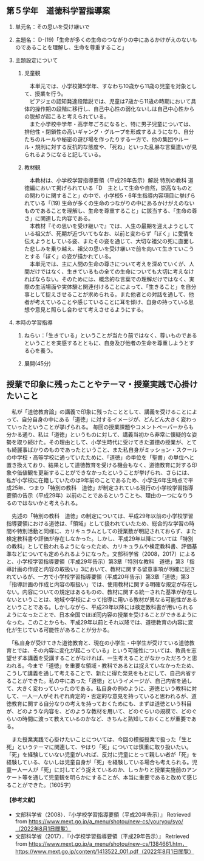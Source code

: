 ## **第５学年　道徳科学習指導案**

1. 単元名：その思いを受け継いで

2. 主題名：
D-(19)「生命が多くの生命のつながりの中にあるかけがえのないものであることを理解し、生命を尊重すること」

3. 主題設定について
    1. 児童観

        　本単元では、小学校第5学年、すなわち10歳から11歳の児童を対象として、授業を行う。<br>
        　ピアジェの認知発達段階説では、児童は7歳から11歳の時期において具体的操作期の段階に移行し、自己中心性の弱化ないしは自己中心性からの脱却が起こると考えられている。<br>
        　また小学校中学年・高学年ごろになると、特に男子児童については、排他性・閉鎖性の高いギャング・グループを形成するようになり、自分たちのルールや秘密の遊び場を作ったりする一方で、他の集団やルール・規則に対する反抗的な態度や、「死ね」といった乱暴な言葉遣いが見られるようになると記している。

    2. 教材観

        　本教材は、小学校学習指導要領（平成29年告示）解説 特別の教科 道徳編において掲げられている「D　主として生命や自然，崇高なものとの関わりに関すること」の中で、小学校5・6年生指導内容項目に挙げられている「(19) 生命が多くの生命のつながりの中にあるかけがえのないものであることを理解し、生命を尊重すること」に該当する、「生命の尊さ」に関連した内容である。<br>
        　本教材『その思いを受け継いで』では、人生の最期を迎えようとしている祖父が、死期が近づいてもなお、以前と変わらず「ぼく」に愛情を伝えようとしている姿、またその姿を通じて、大切な祖父の死に直面した悲しみを乗り越え、祖父の思いを受け継いで前を向いて生きていこうとする「ぼく」の姿が描かれている。<br>
        　本単元では、主に人間の生命の尊さについて考えを深めていくが、人間だけではなく、生きているもの全ての生命についても大切に考えなければならない。そのためには、概念的な言葉での理解だけではなく、実際の生活場面や実体験と関連付けることによって、「生きること」を自分事として捉えさせることが求められる。また他者との対話を通して、他者が考えていることや感じていることに耳を傾け、自身の持っている思想や意見と照らし合わせて考えさせるようにする。

4. 本時の学習指導
    1. ねらい：「生きている」ということが当たり前ではなく、尊いものであるということを実感するとともに、自身及び他者の生命を尊重しようとする心を養う。

    2. 展開(45分)


## **授業で印象に残ったことやテーマ・授業実践で心掛けたいこと**

　私が「道徳教育論」の講義で印象に残ったこととして、講義を受けることによって、自分自身の中にある「道徳」に対するイメージが、どんどん大きく変わっていったということが挙げられる。
毎回の授業課題やコメントペーパーからも分かる通り、私は「道徳」というものに対して、講義当初から非常に懐疑的な姿勢を取り続けた。その理由として、小学生時代に受けてきた道徳の授業が、とても綺麗事ばかりのものであったということ、また私自身がミッション・スクールの中学校・高等学校に通っていたために、「道徳」の単位を「聖書」の単位へと置き換えており、結果として道徳教育を受ける機会もなく、道徳教育に対する印象や価値観を更新することができなかったということが挙げられ、さらには、私が小学校に在籍していたのは9年前のことであるため、小学生6年生時点で平成25年、つまり「特別の教科　道徳」が制定されている現行の小学校学習指導要領の告示（平成29年）以前のことであるということも、理由の一つになりうるのではないかと考えられる。

　先述の「特別の教科　道徳」の制定については、平成29年以前の小学校学習指導要領における道徳は、「領域」として扱われていたため、総合的な学習の時間や特別活動と同様に、カリキュラムとしての授業数が明記されておらず、また検定教科書や評価が存在しなかった。しかし、平成29年以降については「特別の教科」として扱われるようになったため、カリキュラムや検定教科書、評価基準などについても定められるようになった。文部科学省（2008，2017）によると、小学校学習指導要領（平成29年告示）第3章「特別な教科　道徳」第3「指導計画の作成と内容の取扱い」3において、教材に関する留意事項が明確に記されているが、一方で小学校学習指導要領（平成20年告示）第3章「道徳」第3「指導計画の作成と内容の取扱い」では、使用教材に関する明確な規定が存在しない。内容についての規定はあるものの、教材に関する統一された基準が存在しないということは、地域や学校によって指導に用いる教材が異なる可能性があるということである。しかしながら、平成29年以降には検定教科書が用いられるようになったことで、日本全国でほぼ同内容の授業を受けることができるようになった。このことからも、平成29年以前とそれ以降では、道徳教育の内容に変化が生じている可能性があることが分かる。

　「私自身が受けてきた道徳教育と、現在の小学生・中学生が受けている道徳教育とでは、その内容に変化が起こっている」という可能性については、教員を志望せず本講義を受講することがなければ、一生考えることがなかっただろうと思われる。今まで「道徳」を重要な領域・教科であるとは捉えていなかったため、こうして講義を通して考えることで、新たに得た発見をもとにして、自己内省することができた。私の中にあった「道徳」というイメージが、自己内省を通して、大きく変わっていったのである。私自身の例のように、道徳という教科に対して、一人一人がそれぞれ肯定的・否定的な意見を持っていると思われるが、道徳教育に関する自分なりの考えを持っておくためにも、まずは道徳という科目が、どのような内容を、どのような教材を用いて、どのぐらいの規模で、どのぐらいの時間に渡って教えているのかなど、きちんと熟知しておくことが重要である。

　また授業実践で心掛けたいことについては、今回の模擬授業で扱った「生と死」というテーマに関連して、やはり「死」については慎重に取り扱いたい。「死」を経験していない児童がいれば、反対に児童にとって親しい者が「死」を経験している、ないしは児童自身が「死」を経験している場合も考えられる。児童一人一人が「死」に対してどう捉えているのか、しっかりと授業実施前のアンケート等を通して児童観を明らかにすることが、本当に重要であると改めて感じることができた。（1605字）


#### 【参考文献】
* 文部科学省（2008）．『小学校学習指導要領（平成20年告示）』 Retrieved from https://www.mext.go.jp/a_menu/shotou/new-cs/youryou/syo/（2022年8月1日閲覧）
* 文部科学省（2017）．『小学校学習指導要領（平成29年告示）』 Retrieved from https://www.mext.go.jp/a_menu/shotou/new-cs/1384661.htm，https://www.mext.go.jp/content/1413522_001.pdf（2022年8月1日閲覧）